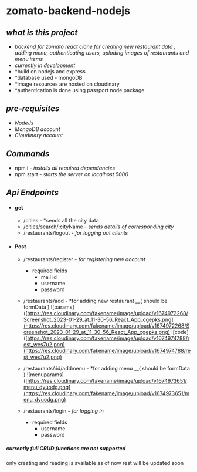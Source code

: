 # zomato-backend-nodejs

## *what is this project*

- *backend for zomato react clone for creating new restaurant data , adding menu, authenticating users, uploding images of restaurants and menu items*
- *currently in development*
- *build on nodejs and express
- *database used - mongoDB
- *image resources are hosted on cloudinary
- *authentication is done using passport node package 

## *pre-requisites*

- *NodeJs*
- *MongoDB account*
- *Cloudinary account*

## *Commands*

- npm i - *installs all required dependancies*
- npm start - *starts the server on localhost 5000*

## *Api Endpoints*

- #### get
	- /cities - *sends all the city data
	- /cities/search/:cityName - *sends details of corresponding city*
	- /restaurants/logout - *for logging out clients*

- #### Post
	- /restaurants/register - *for registering new account*
		- required fields
			 - mail id
			 - username
			 - password
			
	- /restaurants/add - *for adding new restaurant __( should be formData ) 
			![params]([https://res.cloudinary.com/fakename/image/upload/v1674972268/Screenshot_2023-01-29_at_11-30-56_React_App_cgepks.png](https://res.cloudinary.com/fakename/image/upload/v1674972268/Screenshot_2023-01-29_at_11-30-56_React_App_cgepks.png)
			![code]([https://res.cloudinary.com/fakename/image/upload/v1674974788/rest_wes7u2.png](https://res.cloudinary.com/fakename/image/upload/v1674974788/rest_wes7u2.png)
	 - /restaurants/:id/addmenu - *for adding menu __( should be formData )
		 ![menuparams]([https://res.cloudinary.com/fakename/image/upload/v1674973651/menu_dyuodg.png](https://res.cloudinary.com/fakename/image/upload/v1674973651/menu_dyuodg.png)
	- /restaurants/login - *for logging in*
		- required fields
			- username
			- password

##### *currently full CRUD functions are not supported*
only creating and reading is available as of now
rest will be updated soon
